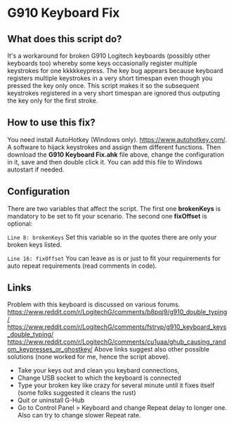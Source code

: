 # G910 Keyboard Fix

## What does this script do?
It's a workaround for broken G910 Logitech keyboards (possibly other keyboards too) whereby some keys occasionally register multiple keystrokes for one kkkkkeypress.
The key bug appears because keyboard registers multiple keystrokes in a very short timespan even though you pressed the key only once. 
This script makes it so the subsequent keystrokes registered in a very short timespan are ignored thus outputing the key only for the first stroke.
## How to use this fix?
You need install AutoHotkey (Windows only). https://www.autohotkey.com/. A software to hijack keystrokes and assign them different functions.
Then download the **G910 Keyboard Fix.ahk** file above, change the configuration in it, save and then double click it. 
You can add this file to Windows autostart if needed.

## Configuration
There are two variables that affect the script. The first one **brokenKeys** is mandatory to be set to fit your scenario. The second one **fixOffset** is optional:

`Line 8: brokenKeys`
Set this variable so in the quotes there are only your broken keys listed.

`Line 16: fixOffset`
You can leave as is or just to fit your requirements for auto repeat requirements (read comments in code).

## Links
Problem with this keyboard is discussed on various forums.
https://www.reddit.com/r/LogitechG/comments/b8pqj9/g910_double_typing/
https://www.reddit.com/r/LogitechG/comments/fstryp/g910_keyboard_keys_double_typing/
https://www.reddit.com/r/LogitechG/comments/cu1uaa/ghub_causing_random_keypresses_or_ghostkey/
Above links suggest also other possible solutions (none worked for me, hence the script above).
- Take your keys out and clean you keybard connections, 
- Change USB socket to which the keyboard is connected
- Type your broken key like crazy for several minute until it fixes itself (some folks suggested it cleans the rust)
- Quit or uninstall G-Hub
- Go to Control Panel > Keyboard and change Repeat delay to longer one. Also can try to change slower Repeat rate.

